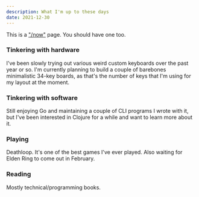 ```yaml
---
description: What I'm up to these days
date: 2021-12-30
---
```


This is a ["/now"](https://nownownow.com/about) page. You should have one too.

### Tinkering with hardware

I've been slowly trying out various weird custom keyboards over the past year or
so. I'm currently planning to build a couple of barebones minimalistic 34-key
boards, as that's the number of keys that I'm using for my layout at the moment.

### Tinkering with software

Still enjoying Go and maintaining a couple of CLI programs I wrote with it, but
I've been interested in Clojure for a while and want to learn more about it.

### Playing

Deathloop. It's one of the best games I've ever played. Also waiting for Elden
Ring to come out in February.

### Reading

Mostly technical/programming books.
